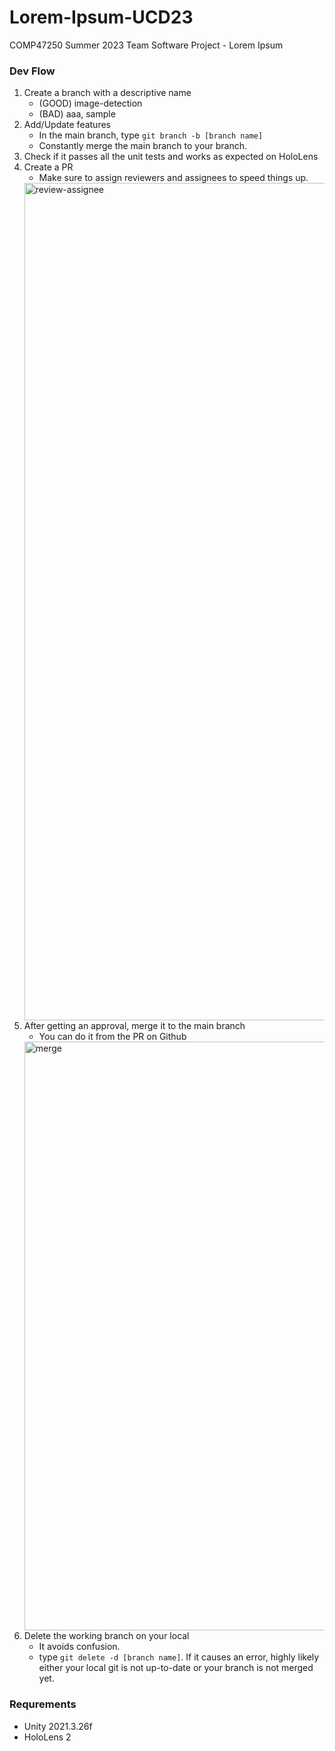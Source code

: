 # Lorem-Ipsum-UCD23
COMP47250 Summer 2023 Team Software Project - Lorem Ipsum

### Dev Flow
1. Create a branch with a descriptive name
   - (GOOD) image-detection
   - (BAD) aaa, sample
2. Add/Update features
   - In the main branch, type ```git branch -b [branch name]```
   - Constantly merge the main branch to your branch.
3. Check if it passes all the unit tests and works as expected on HoloLens
4. Create a PR
   - Make sure to assign reviewers and assignees to speed things up.
   <img width="1340" alt="review-assignee" src="https://github.com/LoremIpsumUCD23/HoloLens-Translator/assets/42766938/1d326572-1cee-4c68-9721-e90678e95704">
5. After getting an approval, merge it to the main branch
   - You can do it from the PR on Github
   <img width="942" alt="merge" src="https://github.com/LoremIpsumUCD23/HoloLens-Translator/assets/42766938/eac57ce1-012d-464f-88f9-7c0307eef849">
6. Delete the working branch on your local
   - It avoids confusion.
   - type ```git delete -d [branch name]```. If it causes an error, highly likely either your local git is not up-to-date or your branch is not merged yet.



### Requrements
- Unity 2021.3.26f
- HoloLens 2
